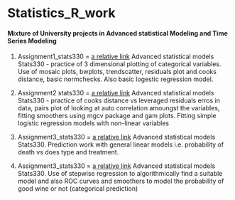 # Statistics_R_work
#### Mixture of University projects in Advanced statistical Modeling and Time Series Modeling

1.  Assignment1_stats330 = [a relative link](Assignment1_stats330_FINISH__5611230_.docx) Advanced statistical models Stats330 - practice of 3 dimensional plotting of categorical variables. Use of mosaic plots, bwplots, trendscatter, residuals plot and cooks distance, basic normchecks. Also basic logestic regression model.

2. Assignment2 stats330 = [a relative link](finals_5611230.docx) Advanced statistical models Stats330 - practice of cooks distance vs leveraged residuals erros in data, pairs plot of looking at auto correlation amoungst the variables, fitting smoothers using mgcv package and gam plots. Fitting simple logistic regression models with non-linear variables

3. Assignment3_stats330 = [a relative link](Assignment3_stats330__5611230_.docx) Advanced statistical models Stats330. Prediction work with general linear models i.e. probability of death vs does type and treatment.

4. Assignment3_stats330 = [a relative link](final_.docx) Advanced statistical models Stats330. Use of stepwise regression to algorithmically find a suitable model and also ROC curves and smoothers to model the probability of good wine or not (categorical prediction)
